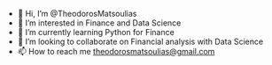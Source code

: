 - 👋 Hi, I’m @TheodorosMatsoulias
- 👀 I’m interested in Finance and Data Science
- 🌱 I’m currently learning Python for Finance
- 💞️ I’m looking to collaborate on Financial analysis with Data Science
- 📫 How to reach me theodorosmatsoulias@gmail.com

<!---
TheodorosMatsoulias/TheodorosMatsoulias is a ✨ special ✨ repository because its `README.md` (this file) appears on your GitHub profile.
You can click the Preview link to take a look at your changes.
--->
